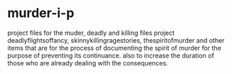 murder-i-p
==========

project files for the muder, deadly and killing files
project deadlyflightsoffancy, skinnykillingragestories, thespiritofmurder and other items that are for the process of documenting the spirit of murder for the purpose of preventing its continuance. also to increase the duration of those who are already dealing with the consequences.
